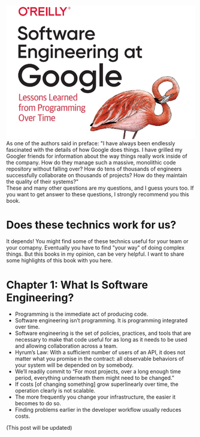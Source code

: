 !["software Engineering at Google Book Cover](/images/2022-05-15-software-engineering-at-google-part-i-cover.jpg)
As one of the authors said in preface: "I have always been endlessly fascinated with the details of how Google does things. I have grilled my Googler friends for information about the way things really work inside of the company. How do they manage such a massive, monolithic code repository without falling over? How do tens of thousands of engineers successfully collaborate on thousands of projects? How do they maintain the quality of their systems?"  
These and many other questions are my questions, and I guess yours too. If you want to get answer to these questions, I strongly recommend you this book.  

# Does these technics work for us?

It depends! You might find some of these technics useful for your team or your comapny. Eventually you have to find "your way" of doing complex things. But this books in my opinion, can be very helpful. I want to share some highlights of this book with you here. 

# Chapter 1: What Is Software Engineering?

- Programming is the immediate act of producing code.
- Software engineering isn’t programming. It is programming integrated over time.
- Software engineering is the set of policies, practices, and tools that are necessary to make that code useful for as long as it needs to be used and allowing collaboration across a team.
- Hyrum’s Law: With a sufficient number of users of an API, it does not matter what you promise in the contract: all observable behaviors of your system will be depended on by somebody.
- We’ll readily commit to “For most projects, over a long enough time period, everything underneath them might need to be changed.”
- If costs [of changing something] grow superlinearly over time, the operation clearly is not scalable.
- The more frequently you change your infrastructure, the easier it becomes to do so.
- Finding problems earlier in the developer workflow usually reduces costs. 

(This post will be updated)

